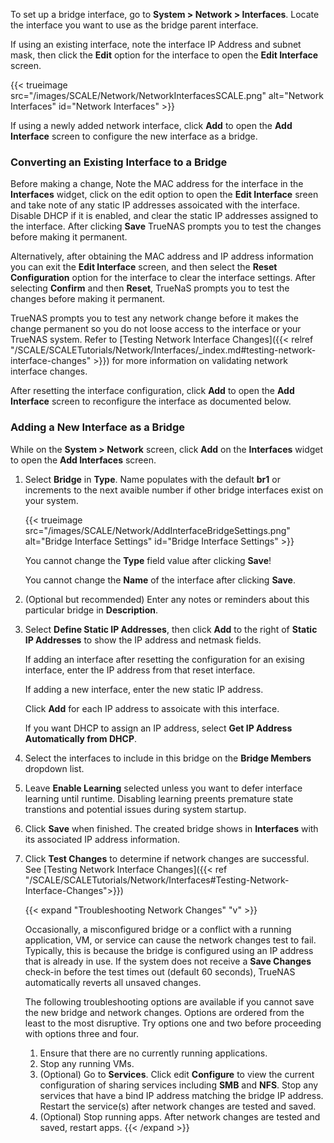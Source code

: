 &NewLine;

To set up a bridge interface, go to **System > Network > Interfaces**.
Locate the interface you want to use as the bridge parent interface.

If using an existing interface, note the interface IP Address and subnet mask, then click the **Edit** option for the interface to open the **Edit Interface** screen.

{{< trueimage src="/images/SCALE/Network/NetworkInterfacesSCALE.png" alt="Network Interfaces" id="Network Interfaces" >}}

If using a newly added network interface, click **Add** to open the **Add Interface** screen to configure the new interface as a bridge.

### Converting an Existing Interface to a Bridge

Before making a change, Note the MAC address for the interface in the **Interfaces** widget, click on the edit option to open the **Edit Interface** sreen and take note of any static IP addresses assoicated with the interface.
Disable DHCP if it is enabled, and clear the static IP addresses assigned to the interface.
After clicking **Save** TrueNAS prompts you to test the changes before making it permanent.

Alternatively, after obtaining the MAC address and IP address information you can exit the **Edit Interface** screen, and then select the **Reset Configuration** option for the interface to clear the interface settings.
After selecting **Confirm** and then **Reset**, TrueNaS prompts you to test the changes before making it permanent. 

TrueNAS prompts you to test any network change before it makes the change permanent so you do not loose access to the interface or your TrueNAS system.
Refer to [Testing Network Interface Changes]({{< relref "/SCALE/SCALETutorials/Network/Interfaces/_index.md#testing-network-interface-changes" >}}) for more information on validating network interface changes.

After resetting the interface configuration, click **Add** to open the **Add Interface** screen to reconfigure the interface as documented below.

### Adding a New Interface as a Bridge

While on the **System > Network** screen, click **Add** on the **Interfaces** widget to open the **Add Interfaces** screen.

1. Select **Bridge** in **Type**. Name populates with the default **br1** or increments to the next avaible number if other bridge interfaces exist on your system.
  
   {{< trueimage src="/images/SCALE/Network/AddInterfaceBridgeSettings.png" alt="Bridge Interface Settings" id="Bridge Interface Settings" >}}

   You cannot change the **Type** field value after clicking **Save**!

   You cannot change the **Name** of the interface after clicking **Save**.

2. (Optional but recommended) Enter any notes or reminders about this particular bridge in **Description**.

3. Select **Define Static IP Addresses**, then click **Add** to the right of **Static IP Addresses** to show the IP address and netmask fields.

   If adding an interface after resetting the configuration for an exising interface, enter the IP address from that reset interface.
   
   If adding a new interface, enter the new static IP address. 
   
   Click **Add** for each IP address to assoicate with this interface.

   If you want DHCP to assign an IP address, select **Get IP Address Automatically from DHCP**.

4. Select the interfaces to include in this bridge on the **Bridge Members** dropdown list.

5. Leave **Enable Learning** selected unless you want to defer interface learning until runtime.
   Disabling learning preents premature state transtions and potential issues during system startup.

6. Click **Save** when finished. The created bridge shows in **Interfaces** with its associated IP address information.

7. Click **Test Changes** to determine if network changes are successful.
   See [Testing Network Interface Changes]({{< ref "/SCALE/SCALETutorials/Network/Interfaces#Testing-Network-Interface-Changes">}})
   
   {{< expand "Troubleshooting Network Changes" "v" >}}

   Occasionally, a misconfigured bridge or a conflict with a running application, VM, or service can cause the network changes test to fail.
   Typically, this is because the bridge is configured using an IP address that is already in use.
   If the system does not receive a **Save Changes** check-in before the test times out (default 60 seconds), TrueNAS automatically reverts all unsaved changes.

   The following troubleshooting options are available if you cannot save the new bridge and network changes.
   Options are ordered from the least to the most disruptive.
   Try options one and two before proceeding with options three and four.

   1. Ensure that there are no currently running applications.
   2. Stop any running VMs.
   3. (Optional) Go to **Services**.
      Click <span class="material-icons">edit</span> **Configure** to view the current configuration of sharing services including **SMB** and **NFS**.
      Stop any services that have a bind IP address matching the bridge IP address.
      Restart the service(s) after network changes are tested and saved.
   4. (Optional) Stop running apps.
      After network changes are tested and saved, restart apps.
{{< /expand >}}
